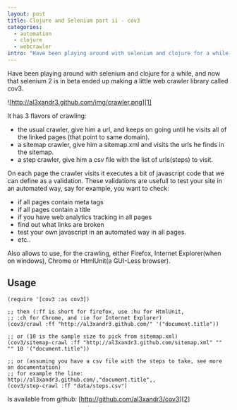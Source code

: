 ```yaml
--- 
layout: post
title: Clojure and Selenium part ii - cov3
categories: 
  - automation
  - clojure
  - webcrawler
intro: "Have been playing around with selenium and clojure for a while, and now that selenium 2 is in beta ended up making a little web crawler library called cov3."
---
```



Have been playing around with selenium and clojure for a while, and now that
selenium 2 is in beta ended up making a little web crawler library called
cov3.

![http://al3xandr3.github.com/img/crawler.png][1]

It has 3 flavors of crawling:

  * the usual crawler, give him a url, and keeps on going until he visits all of the linked pages (that point to same domain). 
  * a sitemap crawler, give him a sitemap.xml and visits the urls he finds in the sitemap. 
  * a step crawler, give him a csv file with the list of urls(steps) to visit. 

On each page the crawler visits it executes a bit of javascript code that we
can define as a validation. These validations are usefull to test your site in
an automated way, say for example, you want to check:

 * if all pages contain meta tags 
 * if all pages contain a title 
 * if you have web analytics tracking in all pages 
 * find out what links are broken 
 * test your own javascript in an automated way in all pages. 
 * etc.. 

Also allows to use, for the crawling, either Firefox, Internet Explorer(when
on windows), Chrome or HtmlUnit(a GUI-Less browser).

## Usage

    
    (require '[cov3 :as cov3])
    
    ;; then (:ff is short for firefox, use :hu for HtmlUnit, 
    ;; :ch for Chrome, and :ie for Internet Explorer)
    (cov3/crawl :ff "http://al3xandr3.github.com/" '("document.title"))
    
    ;; or (10 is the sample size to pick from sitemap.xml)
    (cov3/sitemap-crawl :ff "http://al3xandr3.github.com/sitemap.xml" "" "" 10 '("document.title"))
    
    ;; or (assuming you have a csv file with the steps to take, see more on documentation)
    ;; for example the line: http://al3xandr3.github.com/,"document.title",,
    (cov3/step-crawl :ff "data/steps.csv")
    

Is available from github: [http://github.com/al3xandr3/cov3][2]

   [1]: http://al3xandr3.github.com/img/crawler.png
   [2]: http://github.com/al3xandr3/cov3

